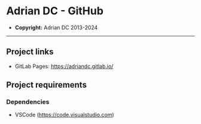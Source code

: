 # Adrian DC - GitHub

* **Copyright:** Adrian DC 2013-2024

---

## Project links

* GitLab Pages: <https://adriandc.gitlab.io/>

## Project requirements

### Dependencies

* VSCode (<https://code.visualstudio.com>)
